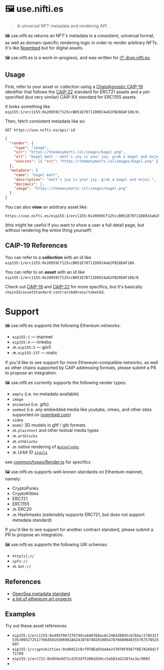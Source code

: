 # 🖼 use.nifti.es

> A universal NFT metadata and rendering API.

🖼 use.nifti.es returns an NFT's metadata in a consistent, universal format, as well as domain-specific rendering logic in order to render arbitrary NFTs. It's like [Noembed](https://noembed.com/) but for digital assets.

🖼 use.nifti.es is a work-in-progress, and was written for [📦 drop.nifti.es](https://drop.nifti.es).

## Usage

First, refer to your asset or collection using a [ChainAgnostic CAIP-19](https://github.com/ChainAgnostic/CAIPs/blob/master/CAIPs/caip-19.md) identifier that follows the [CAIP-22](https://github.com/ChainAgnostic/CAIPs/blob/master/CAIPs/caip-22.md) standard for ERC721 assets and a yet-specified (but very similar) CAIP-XX standard for ERC1155 assets.

It looks something like `eip155:1/erc1155:0x28959Cf125ccB051E70711D0924a62FB28EAF186/0`.

Then, fetch consistent metadata like so:

`GET https://use.nifti.es/api/:id`

```json
{
  "render": {
    "type": "image",
    "src": "https://themanymatts.lol/images/bagel.png",
    "alt": "bagel matt — matt's joy is your joy. grab a bagel and enjoi.",
    "sources": [{ "src": "https://themanymatts.lol/images/bagel.png" }]
  },
  "metadata": {
    "name": "bagel matt",
    "description": "matt's joy is your joy. grab a bagel and enjoi.",
    "decimals": 2,
    "image": "https://themanymatts.lol/images/bagel.png"
  }
}
```

You can also **view** an arbitrary asset like:

```
https://use.nifti.es/eip155:1/erc1155:0x28959Cf125ccB051E70711D0924a62FB28EAF186/0
```

(this might be useful if you want to show a user a full detail page, but without rendering the entire thing yourself)

## CAIP-19 References

You can refer to a **collection** with an id like `eip155:1/erc1155:0x28959Cf125ccB051E70711D0924a62FB28EAF186`.

You can refer to an **asset** with an id like `eip155:1/erc1155:0x28959Cf125ccB051E70711D0924a62FB28EAF186/0`.

Check out [CAIP-19](https://github.com/ChainAgnostic/CAIPs/blob/master/CAIPs/caip-19.md) and [CAIP-22](https://github.com/ChainAgnostic/CAIPs/blob/master/CAIPs/caip-22.md) for more specifics, but it's basically `chainId/assetStandard:contractAddress/tokenId`.

# Support

🖼 use.nifti.es supports the following Ethereum networks:

- `eip155:1` — mainnet
- `eip155:4` — rinkeby
- 🔜 `eip155:5` — görli
- 🔜 `eip155:137` — matic

If you'd like to see support for more Ethereum-compatible networks, as well as other chains supported by CAIP addressing formats, please submit a PR to propose an integration.

🖼 use.nifti.es currently supports the following render types:

- `empty` (i.e. no metadata available)
- `image`
- `animated` (i.e. gifs)
- `oembed` (i.e. any embedded media like youtube, vimeo, and other sites supported on [noembed.com](https://noembed.com/))
- `video`
- `model` 3D models in gltf / glb formats
- 🔜 `plaintext` and other textual media types
- 🔜 `artblocks`
- 🔜 `ethblocks`
- 🔜 native rendering of [`Autoglyphs`](https://larvalabs.com/autoglyphs)
- 🔜 Urbit ID [`sigils`](https://urbit.org)

see [common/types/Render.ts](common/types/Render.ts) for specifics

🖼 use.nifti.es supports well-known standards on Ethereum mainnet, namely:

- CryptoPunks
- CryptoKitties
- ERC721
- ERC1155
- 🔜 ERC20
- 🔜 Hashmasks (ostensibly supports ERC721, but does not support metadata standard)

If you'd like to see support for another contract standard, please submit a PR to propose an integration.

🖼 use.nifti.es supports the following URI schemas:

- `http[s]://`
- `ipfs://`
- 🔜 `dat://`

## References

- [OpenSea metadata standard](https://docs.opensea.io/docs/metadata-standards)
- [a list of ethereum art projects](https://twitter.com/simondlr/status/1359599302193139716?s=12)

## Examples

Try out these asset references

- `eip155:1/erc1155:0x495f947276749ce646f68ac8c248420045cb7b5e/27853175353995272517766450193869818424107874020190547876689048355767578525697`
- `eip155:1/cryptokitties:0x06012c8cf97BEaD5deAe237070F9587f8E7A266d/771769`
- `eip155:1/erc721:0x059edd72cd353df5106d2b9cc5ab83a52287ac3a/9083`
- ``
